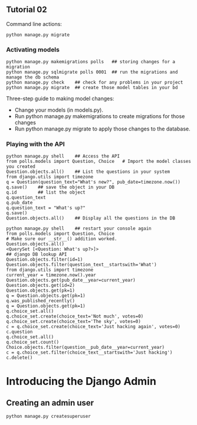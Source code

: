 ## Tutorial 02
Command line actions:
```
python manage.py migrate
```
### Activating models
```
python manage.py makemigrations polls   ## storing changes for a migration
python manage.py sqlmigrate polls 0001  ## run the migrations and manage the db schema
python manage.py check    ## check for any problems in your project
python manage.py migrate  ## create those model tables in your bd

```
Three-step guide to making model changes:
- Change your models (in models.py).
- Run python manage.py makemigrations to create migrations for those changes
- Run python manage.py migrate to apply those changes to the database.
### Playing with the API
```
python manage.py shell    ## Access the API
from polls.models import Question, Choice   # Import the model classes you created
Question.objects.all()    ## List the questions in your system
from django.utils import timezone
q = Question(question_text="What's new?", pub_date=timezone.now())
q.save()    ## save the object in your DB
q.id        ## list the object
q.question_text
q.pub_date
q.question_text = "What's up?"
q.save()
Question.objects.all()    ## Display all the questions in the DB

python manage.py shell    ## restart your console again
from polls.models import Question, Choice
# Make sure our __str__() addition worked.
Question.objects.all()
<QuerySet [<Question: What's up?>]>
## django DB lookup API
Question.objects.filter(id=1)
Question.objects.filter(question_text__startswith='What')
from django.utils import timezone
current_year = timezone.now().year
Question.objects.get(pub_date__year=current_year)
Question.objects.get(id=2)
Question.objects.get(pk=1)
q = Question.objects.get(pk=1)
q.was_published_recently()
q = Question.objects.get(pk=1)
q.choice_set.all()
q.choice_set.create(choice_text='Not much', votes=0)
q.choice_set.create(choice_text='The sky', votes=0)
c = q.choice_set.create(choice_text='Just hacking again', votes=0)
c.question
q.choice_set.all()
q.choice_set.count()
Choice.objects.filter(question__pub_date__year=current_year)
c = q.choice_set.filter(choice_text__startswith='Just hacking')
c.delete()
```
# Introducing the Django Admin
## Creating an admin user
```
python manage.py createsuperuser
```

